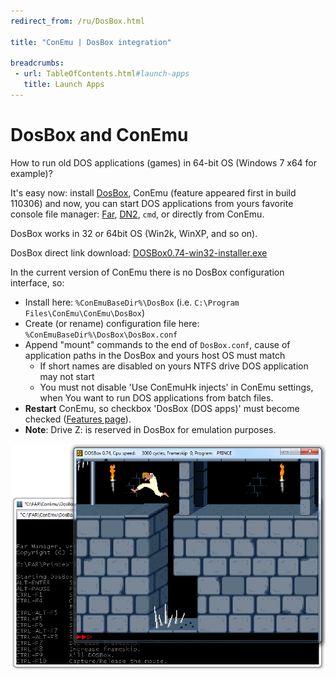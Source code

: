 ```yaml
---
redirect_from: /ru/DosBox.html

title: "ConEmu | DosBox integration"

breadcrumbs:
 - url: TableOfContents.html#launch-apps
   title: Launch Apps
---
```


# DosBox and ConEmu

How to run old DOS applications (games) in 64-bit OS (Windows 7 x64 for example)?

It's easy now: install [DosBox](http://www.dosbox.com), ConEmu (feature appeared first in build 110306)
and now, you can start DOS applications from yours favorite console file manager:
[Far](http://www.farmanager.com/index.php?l=en), [DN2](http://www.dnosp.com/), `cmd`,
or directly from ConEmu.

DosBox works in 32 or 64bit OS (Win2k, WinXP, and so on).

DosBox direct link download:
[DOSBox0.74-win32-installer.exe](http://sourceforge.net/projects/dosbox/files/dosbox/0.74/DOSBox0.74-win32-installer.exe/download)

In the current version of ConEmu there is no DosBox configuration interface, so:

* Install here: `%ConEmuBaseDir%\DosBox` (i.e. `C:\Program Files\ConEmu\ConEmu\DosBox`)
* Create (or rename) configuration file here: `%ConEmuBaseDir%\DosBox\DosBox.conf`
* Append "mount" commands to the end of `DosBox.conf`,
  cause of application paths in the DosBox and yours host OS must match
  * If short names are disabled on yours NTFS drive DOS application may not start
  * You must not disable 'Use ConEmuHk injects' in ConEmu settings, when You want
    to run DOS applications from batch files.
* **Restart** ConEmu, so checkbox 'DosBox (DOS apps)' must become
  checked ([Features page](Settings.html#Features)).
* **Note**: Drive Z: is reserved in DosBox for emulation purposes.

![ConEmu and old (DOS) games](/img/ConEmuDosBox.png)
